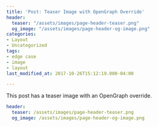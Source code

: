 ```yaml
---
title: 'Post: Teaser Image with OpenGraph Override'
header:
  teaser: "/assets/images/page-header-teaser.png"
  og_image: "/assets/images/page-header-og-image.png"
categories:
- Layout
- Uncategorized
tags:
- edge case
- image
- layout
last_modified_at: 2017-10-26T15:12:19.000-04:00

---
```

This post has a teaser image with an OpenGraph override.

```yaml
header:
  teaser: /assets/images/page-header-teaser.png
  og_image: /assets/images/page-header-og-image.png
```